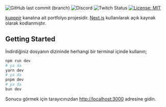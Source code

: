 ![GitHub last commit (branch)](https://img.shields.io/github/last-commit/mstfsgdc/kupppir/main) ![Discord](https://img.shields.io/discord/1164241253953712191) ![Twitch Status](https://img.shields.io/twitch/status/kupppir) [![License: MIT](https://img.shields.io/badge/License-MIT-yellow.svg)](https://opensource.org/licenses/MIT)

[kupppir](https://www.twitch.tv/kupppir) kanalına ait portfolyo projesidir. [Next.js](https://nextjs.org) kullanılarak açık kaynak olarak kodlanmıştır.

## Getting Started

İndirdiğiniz dosyanın dizininde herhangi bir terminal içinde kullanın;

```bash
npm run dev
# ya da
yarn dev
# ya da
pnpm dev
# ya da
bun dev
```

Sonucu görmek için tarayıcınızdan [http://localhost:3000](http://localhost:3000) adresine gidin.